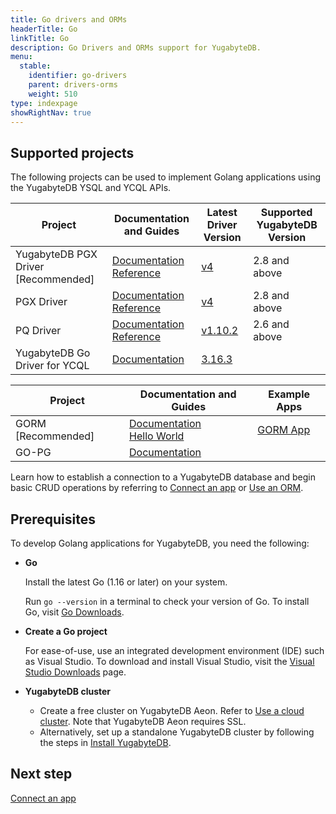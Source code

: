 ```yaml
---
title: Go drivers and ORMs
headerTitle: Go
linkTitle: Go
description: Go Drivers and ORMs support for YugabyteDB.
menu:
  stable:
    identifier: go-drivers
    parent: drivers-orms
    weight: 510
type: indexpage
showRightNav: true
---
```


## Supported projects

The following projects can be used to implement Golang applications using the YugabyteDB YSQL and YCQL APIs.

| Project | Documentation and Guides | Latest Driver Version | Supported YugabyteDB Version |
| ------- | ------------------------ | ------------------------ | ---------------------|
| YugabyteDB PGX Driver [Recommended] | [Documentation](yb-pgx/)<br /> [Reference](yb-pgx-reference/) | [v4](https://pkg.go.dev/github.com/yugabyte/pgx/) | 2.8 and above |
| PGX Driver | [Documentation](pgx/)<br />[Reference](pgx-reference/) | [v4](https://pkg.go.dev/github.com/jackc/pgx/) | 2.8 and above |
| PQ Driver | [Documentation](pq/)<br />[Reference](pq-reference/) | [v1.10.2](https://github.com/lib/pq/releases/tag/v1.10.2/) | 2.6 and above |
| YugabyteDB Go Driver for YCQL | [Documentation](ycql) | [3.16.3](https://github.com/yugabyte/gocql) | |

| Project | Documentation and Guides | Example Apps |
| ------- | ------------------------ | ------------- |
| GORM [Recommended] | [Documentation](gorm/) <br/> [Hello World](../orms/go/ysql-gorm)| [GORM App](https://github.com/YugabyteDB-Samples/orm-examples/tree/master/golang/gorm) |
| GO-PG | [Documentation](pg/) | |

Learn how to establish a connection to a YugabyteDB database and begin basic CRUD operations by referring to [Connect an app](yb-pgx/) or [Use an ORM](gorm/).

## Prerequisites

To develop Golang applications for YugabyteDB, you need the following:

- **Go**

  Install the latest Go (1.16 or later) on your system.

  Run `go --version` in a terminal to check your version of Go. To install Go, visit [Go Downloads](https://golang.org/dl/).

- **Create a Go project**

  For ease-of-use, use an integrated development environment (IDE) such as Visual Studio. To download and install Visual Studio, visit the [Visual Studio Downloads](https://visualstudio.microsoft.com/downloads/) page.

- **YugabyteDB cluster**

  - Create a free cluster on YugabyteDB Aeon. Refer to [Use a cloud cluster](/preview/quick-start-yugabytedb-managed/). Note that YugabyteDB Aeon requires SSL.
  - Alternatively, set up a standalone YugabyteDB cluster by following the steps in [Install YugabyteDB](/preview/quick-start/).

## Next step

[Connect an app](yb-pgx/)
